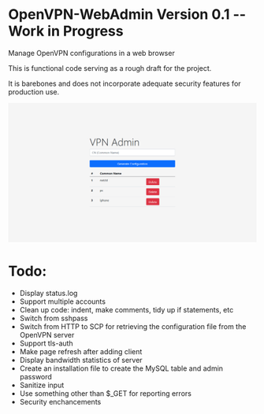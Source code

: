 # OpenVPN-WebAdmin Version 0.1 -- Work in Progress
Manage OpenVPN configurations in a web browser

This is functional code serving as a rough draft for the project. 

It is barebones and does not incorporate adequate security features for production use. 

![Picture of Webadmin](webadmin.png)
# Todo: 
* Display status.log
* Support multiple accounts
* Clean up code: indent, make comments, tidy up if statements, etc
* Switch from sshpass
* Switch from HTTP to SCP for retrieving the configuration file from the OpenVPN server 
* Support tls-auth
* Make page refresh after adding client
* Display bandwidth statistics of server
* Create an installation file to create the MySQL table and admin password
* Sanitize input 
* Use something other than $_GET for reporting errors
* Security enchancements
